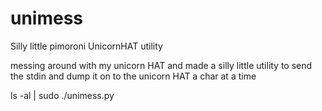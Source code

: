 unimess
=======

Silly little pimoroni UnicornHAT utility

messing around with my unicorn HAT and made a silly little utility to send the stdin and dump it on to the unicorn HAT a char at a time

ls -al | sudo ./unimess.py 
